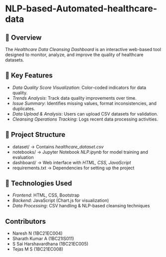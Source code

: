 # NLP-based-Automated-healthcare-data
## 📌 Overview
The *Healthcare Data Cleansing Dashboard* is an interactive web-based tool designed to monitor, analyze, and improve the quality of healthcare datasets.  

## 🚀 Key Features
- *Data Quality Score Visualization*: Color-coded indicators for data quality.
- *Trends Analysis*: Track data quality improvements over time.
- *Issue Summary*: Identifies missing values, format inconsistencies, and duplicates.
- *Data Upload & Analysis*: Users can upload CSV datasets for validation.
- *Cleansing Operations Tracking*: Logs recent data processing activities.

## 📂 Project Structure
- dataset/ → Contains *healthcare_dataset.csv*
- notebooks/ → Jupyter Notebook *NLP.ipynb* for model training and evaluation
- dashboard/ → Web interface with *HTML, CSS, JavaScript*
- requirements.txt → Dependencies for setting up the project

## 🔧 Technologies Used
- *Frontend*: HTML, CSS, Bootstrap
- *Backend*: JavaScript (Chart.js for visualization)
- *Data Processing*: CSV handling & NLP-based cleansing techniques
  
## Contributors

- Naresh N (1BC21EC004)
- Sharath Kumar A (1BC21IS011)
- S Sai Harshavardhana (1BC21EC005)
- Tejas M S (1BC21EC008)
